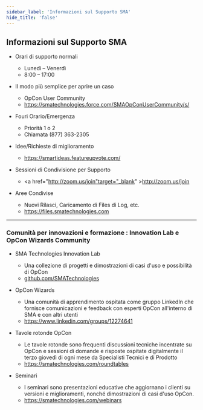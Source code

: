 ```yaml
---
sidebar_label: 'Informazioni sul Supporto SMA'
hide_title: 'false'
---
```


## Informazioni sul Supporto SMA

<!--
<figure>
    <audio
        controls
        src="audiobasic/SMASupportInformation.mp3">
            Your browser does not support the
            <code>audio</code> element.
    </audio>
</figure>
-->

* Orari di supporto normali
    * Lunedì – Venerdì
    * 8:00 – 17:00

* Il modo più semplice per aprire un caso  
  * OpCon User Community 
  * <a href="https://smatechnologies.force.com/SMAOpConUserCommunity/s/" target="_blank">https://smatechnologies.force.com/SMAOpConUserCommunity/s/</a>

* Fouri Orario/Emergenza
    * Priorità 1 o 2
    * Chiamata (877) 363-2305

* Idee/Richieste di miglioramento
  * <a href="https://smartideas.featureupvote.com/" target="_blank">https://smartideas.featureupvote.com/</a>

* Sessioni di Condivisione per Supporto
  * <a href="http://zoom.us/join"target="_blank" >http://zoom.us/join</a>

* Aree Condivise
  * Nuovi Rilasci, Caricamento di Files di Log, etc.
  * <a href="https://files.smatechnologies.com" target="_blank">https://files.smatechnologies.com</a>

---

### Comunità per innovazioni e formazione : Innovation Lab e OpCon Wizards Community

* SMA Technologies Innovation Lab
    * Una collezione di progetti e dimostrazioni di casi d'uso e possibilità di OpCon
  * <a href="https://github.com/SMATechnologies" target="_blank">github.com/SMATechnologies</a>

* OpCon Wizards
    * Una comunità di apprendimento ospitata come gruppo LinkedIn che fornisce comunicazioni e feedback con esperti OpCon all'interno di SMA e con altri utenti
  * <a href="https://www.linkedin.com/groups/12274641" target="_blank">https://www.linkedin.com/groups/12274641</a>

* Tavole rotonde OpCon
    * Le tavole rotonde sono frequenti discussioni tecniche incentrate su OpCon e sessioni di domande e risposte ospitate digitalmente il terzo giovedì di ogni mese da Specialisti Tecnici e di Prodotto
  * <a href="https://smatechnologies.com/roundtables" target="_blank">https://smatechnologies.com/roundtables</a>

* Seminari
    * I seminari sono presentazioni educative che aggiornano i clienti su versioni e miglioramenti, nonché dimostrazioni di casi d'uso OpCon.
  * <a href="https://smatechnologies.com/webinars" target="_blank">https://smatechnologies.com/webinars</a>
